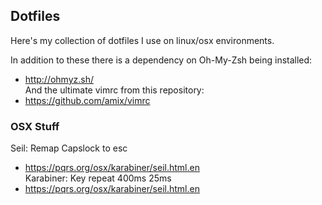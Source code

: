 ## Dotfiles
Here's my collection of dotfiles I use on linux/osx environments.

In addition to these there is a dependency on Oh-My-Zsh being installed:  
- http://ohmyz.sh/  
And the ultimate vimrc from this repository:  
- https://github.com/amix/vimrc  

### OSX Stuff
Seil: Remap Capslock to esc  
- https://pqrs.org/osx/karabiner/seil.html.en  
Karabiner: Key repeat 400ms 25ms  
- https://pqrs.org/osx/karabiner/seil.html.en  
